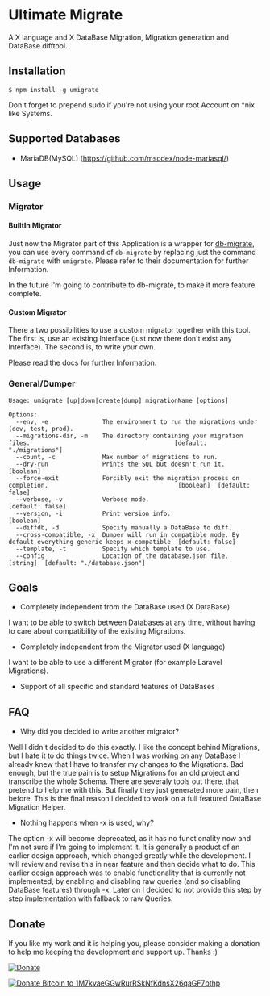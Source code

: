 # Ultimate Migrate

A X language and X DataBase Migration, Migration generation and DataBase difftool.

## Installation

    $ npm install -g umigrate

Don't forget to prepend sudo if you're not using your root Account on *nix like Systems.

## Supported Databases

 * MariaDB(MySQL) (https://github.com/mscdex/node-mariasql/)

## Usage

### Migrator

#### BuiltIn Migrator

Just now the Migrator part of this Application is a wrapper for [db-migrate](https://github.com/kunklejr/node-db-migrate/), you can use every command of `db-migrate` by replacing just the command `db-migrate` with `umigrate`. Please refer to their documentation for further Information.

In the future I'm going to contribute to db-migrate, to make it more feature complete.

#### Custom Migrator

There a two possibilities to use a custom migrator together with this tool. The first is, use an existing Interface (just now there don't exist any Interface). The second is, to write your own.

Please read the docs for further Information.


### General/Dumper


```shell
Usage: umigrate [up|down|create|dump] migrationName [options]

Options:
  --env, -e               The environment to run the migrations under (dev, test, prod).                      
  --migrations-dir, -m    The directory containing your migration files.                                        [default: "./migrations"]
  --count, -c             Max number of migrations to run.                                                    
  --dry-run               Prints the SQL but doesn't run it.                                                    [boolean]
  --force-exit            Forcibly exit the migration process on completion.                                    [boolean]  [default: false]
  --verbose, -v           Verbose mode.                                                                         [default: false]
  --version, -i           Print version info.                                                                   [boolean]
  --diffdb, -d            Specify manually a DataBase to diff.                                                
  --cross-compatible, -x  Dumper will run in compatible mode. By default everything generic keeps x-compatible  [default: false]
  --template, -t          Specify which tempĺate to use.                                                      
  --config                Location of the database.json file.                                                   [string]  [default: "./database.json"]
```


## Goals

 * Completely independent from the DataBase used (X DataBase)

I want to be able to switch between Databases at any time, without having to care about compatibility of the existing Migrations.

 * Completely independent from the Migrator used (X language)

I want to be able to use a different Migrator (for example Laravel Migrations).
 * Support of all specific and standard features of DataBases

## FAQ

 * Why did you decided to write another migrator?

Well I didn't decided to do this exactly. I like the concept behind Migrations, but I hate it to do things twice. When I was working on any DataBase I already knew that I have to transfer my changes to the Migrations. Bad enough, but the true pain is to setup Migrations for an old project and transcribe the whole Schema.
There are severaly tools out there, that pretend to help me with this. But finally they just generated more pain, then before. This is the final reason I decided to work on a full featured DataBase Migration Helper.

 * Nothing happens when -x is used, why?

The option -x will become deprecated, as it has no functionality now and I'm not sure if I'm going to implement it. It is generally a product of an earlier design approach, which changed greatly while the development. I will review and revise this in near feature and then decide what to do.
This earlier design approach was to enable functionality that is currently not implemented, by enabling and disabling raw queries (and so disabling DataBase features) through -x. Later on I decided to not provide this step by step implementation with fallback to raw Queries.



## Donate

If you like my work and it is helping you, please consider making a donation to help me keeping the development and support up. Thanks :)

[![Donate](https://www.paypalobjects.com/en_US/i/btn/btn_donate_LG.gif)](https://www.paypal.com/cgi-bin/webscr?cmd=_s-xclick&hosted_button_id=H4CEDA2UTTP5A)

[![Donate Bitcoin to 1M7kvaeGGwRurRSkNfKdnsX26qaGF7bthp](https://blockchain.info//Resources/buttons/donate_64.png)](http://wizardtales.com/donate.html)